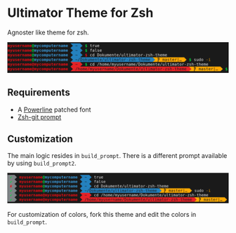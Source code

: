 # Ultimator Theme for Zsh
Agnoster like theme for zsh.  

![build_prompt](prompt.png)

## Requirements
- A [Powerline](https://github.com/powerline/fonts) patched font
- [Zsh-git prompt](https://github.com/Ultimator14/zsh-git-prompt)

## Customization
The main logic resides in `build_prompt`. There is a different prompt available by using `build_prompt2`.

![build_prompt2](prompt2.png)

For customization of colors, fork this theme and edit the colors in `build_prompt`.
